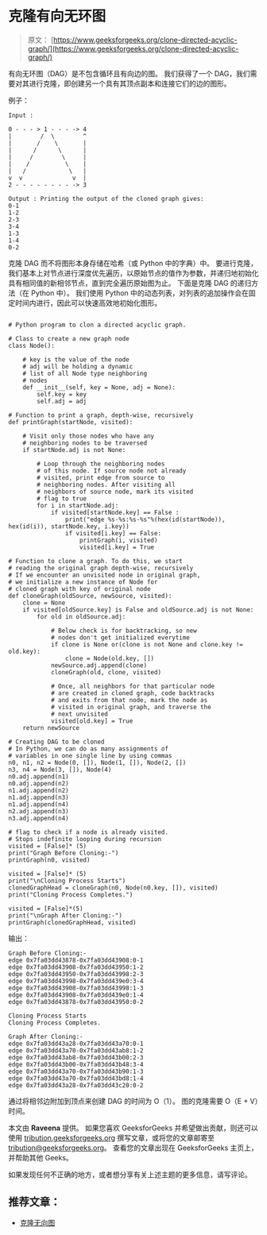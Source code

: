 # 克隆有向无环图

> 原文： [https://www.geeksforgeeks.org/clone-directed-acyclic-graph/](https://www.geeksforgeeks.org/clone-directed-acyclic-graph/)

有向无环图（DAG）是不包含循环且有向边的图。 我们获得了一个 DAG，我们需要对其进行克隆，即创建另一个具有其顶点副本和连接它们的边的图形。

例子：

```
Input :

0 - - - > 1 - - - -> 4
|        /  \        ^   
|       /    \       |  
|      /      \      |
|     /        \     |  
|    /          \    |
|   /            \   |
v  v              v  |
2 - - - - - - - - -> 3

Output : Printing the output of the cloned graph gives: 
0-1
1-2
2-3
3-4
1-3
1-4
0-2

```

克隆 DAG 而不将图形本身存储在哈希（或 Python 中的字典）中。 要进行克隆，我们基本上对节点进行深度优先遍历，以原始节点的值作为参数，并递归地初始化具有相同值的新相邻节点，直到完全遍历原始图为止。 下面是克隆 DAG 的递归方法（在 Python 中）。 我们使用 Python 中的动态列表，对列表的追加操作会在固定时间内进行，因此可以快速高效地初始化图形。

```

# Python program to clon a directed acyclic graph. 

# Class to create a new graph node 
class Node(): 

    # key is the value of the node 
    # adj will be holding a dynamic 
    # list of all Node type neighboring 
    # nodes 
    def __init__(self, key = None, adj = None): 
        self.key = key 
        self.adj = adj 

# Function to print a graph, depth-wise, recursively 
def printGraph(startNode, visited): 

    # Visit only those nodes who have any 
    # neighboring nodes to be traversed 
    if startNode.adj is not None: 

        # Loop through the neighboring nodes 
        # of this node. If source node not already 
        # visited, print edge from source to 
        # neighboring nodes. After visiting all 
        # neighbors of source node, mark its visited 
        # flag to true 
        for i in startNode.adj: 
            if visited[startNode.key] == False : 
                print("edge %s-%s:%s-%s"%(hex(id(startNode)), hex(id(i)), startNode.key, i.key)) 
                if visited[i.key] == False: 
                    printGraph(i, visited) 
                    visited[i.key] = True

# Function to clone a graph. To do this, we start 
# reading the original graph depth-wise, recursively 
# If we encounter an unvisited node in original graph, 
# we initialize a new instance of Node for 
# cloned graph with key of original node 
def cloneGraph(oldSource, newSource, visited): 
    clone = None
    if visited[oldSource.key] is False and oldSource.adj is not None: 
        for old in oldSource.adj: 

            # Below check is for backtracking, so new 
            # nodes don't get initialized everytime 
            if clone is None or(clone is not None and clone.key != old.key): 
                clone = Node(old.key, []) 
            newSource.adj.append(clone) 
            cloneGraph(old, clone, visited) 

            # Once, all neighbors for that particular node 
            # are created in cloned graph, code backtracks 
            # and exits from that node, mark the node as 
            # visited in original graph, and traverse the 
            # next unvisited 
            visited[old.key] = True
    return newSource 

# Creating DAG to be cloned 
# In Python, we can do as many assignments of 
# variables in one single line by using commas 
n0, n1, n2 = Node(0, []), Node(1, []), Node(2, []) 
n3, n4 = Node(3, []), Node(4) 
n0.adj.append(n1) 
n0.adj.append(n2) 
n1.adj.append(n2) 
n1.adj.append(n3) 
n1.adj.append(n4) 
n2.adj.append(n3) 
n3.adj.append(n4) 

# flag to check if a node is already visited. 
# Stops indefinite looping during recursion 
visited = [False]* (5) 
print("Graph Before Cloning:-") 
printGraph(n0, visited) 

visited = [False]* (5) 
print("\nCloning Process Starts") 
clonedGraphHead = cloneGraph(n0, Node(n0.key, []), visited) 
print("Cloning Process Completes.") 

visited = [False]*(5) 
print("\nGraph After Cloning:-") 
printGraph(clonedGraphHead, visited) 

```

输出：

```
Graph Before Cloning:-
edge 0x7fa03dd43878-0x7fa03dd43908:0-1
edge 0x7fa03dd43908-0x7fa03dd43950:1-2
edge 0x7fa03dd43950-0x7fa03dd43998:2-3
edge 0x7fa03dd43998-0x7fa03dd439e0:3-4
edge 0x7fa03dd43908-0x7fa03dd43998:1-3
edge 0x7fa03dd43908-0x7fa03dd439e0:1-4
edge 0x7fa03dd43878-0x7fa03dd43950:0-2

Cloning Process Starts
Cloning Process Completes.

Graph After Cloning:-
edge 0x7fa03dd43a28-0x7fa03dd43a70:0-1
edge 0x7fa03dd43a70-0x7fa03dd43ab8:1-2
edge 0x7fa03dd43ab8-0x7fa03dd43b00:2-3
edge 0x7fa03dd43b00-0x7fa03dd43b48:3-4
edge 0x7fa03dd43a70-0x7fa03dd43b90:1-3
edge 0x7fa03dd43a70-0x7fa03dd43bd8:1-4
edge 0x7fa03dd43a28-0x7fa03dd43c20:0-2

```

通过将相邻边附加到顶点来创建 DAG 的时间为 O（1）。 图的克隆需要 O（E + V）时间。

本文由 **Raveena** 提供。 如果您喜欢 GeeksforGeeks 并希望做出贡献，则还可以使用 [tribution.geeksforgeeks.org](http://www.contribute.geeksforgeeks.org) 撰写文章，或将您的文章邮寄至 tribution@geeksforgeeks.org。 查看您的文章出现在 GeeksforGeeks 主页上，并帮助其他 Geeks。

如果发现任何不正确的地方，或者想分享有关上述主题的更多信息，请写评论。

## 推荐文章：

*   [克隆无向图](https://www.geeksforgeeks.org/clone-an-undirected-graph/)

